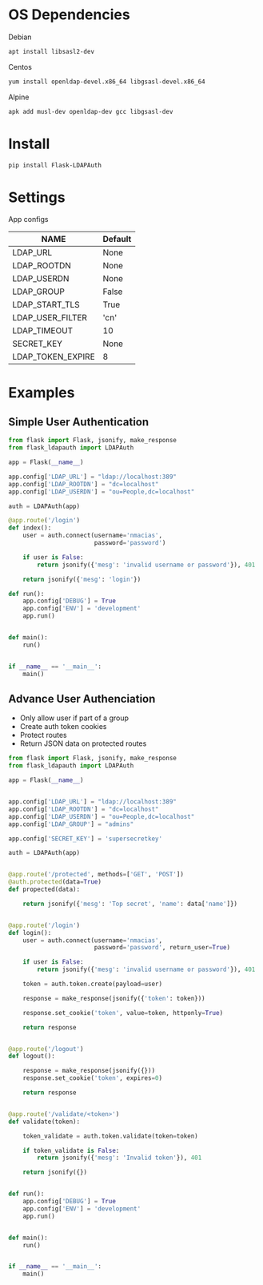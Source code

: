 # OS Dependencies

Debian

```bash
apt install libsasl2-dev
```

Centos

```bash
yum install openldap-devel.x86_64 libgsasl-devel.x86_64
```

Alpine

```bash
apk add musl-dev openldap-dev gcc libgsasl-dev
```

# Install

```bash
pip install Flask-LDAPAuth
```

# Settings

App configs

| NAME              | Default |
| ----------------- | ------- |
| LDAP_URL          | None    |
| LDAP_ROOTDN       | None    |
| LDAP_USERDN       | None    |
| LDAP_GROUP        | False   |
| LDAP_START_TLS    | True    |
| LDAP_USER_FILTER  | 'cn'    |
| LDAP_TIMEOUT      | 10      |
| SECRET_KEY        | None    |
| LDAP_TOKEN_EXPIRE | 8       |

# Examples

## Simple User Authentication

```python
from flask import Flask, jsonify, make_response
from flask_ldapauth import LDAPAuth

app = Flask(__name__)

app.config['LDAP_URL'] = "ldap://localhost:389"
app.config['LDAP_ROOTDN'] = "dc=localhost"
app.config['LDAP_USERDN'] = "ou=People,dc=localhost"

auth = LDAPAuth(app)

@app.route('/login')
def index():
    user = auth.connect(username='nmacias',
                        password='password')

    if user is False:
        return jsonify({'mesg': 'invalid username or password'}), 401

    return jsonify({'mesg': 'login'})

def run():
    app.config['DEBUG'] = True
    app.config['ENV'] = 'development'
    app.run()


def main():
    run()


if __name__ == '__main__':
    main()
```

## Advance User Authenciation

- Only allow user if part of a group
- Create auth token cookies
- Protect routes
- Return JSON data on protected routes

```python
from flask import Flask, jsonify, make_response
from flask_ldapauth import LDAPAuth

app = Flask(__name__)


app.config['LDAP_URL'] = "ldap://localhost:389"
app.config['LDAP_ROOTDN'] = "dc=localhost"
app.config['LDAP_USERDN'] = "ou=People,dc=localhost"
app.config['LDAP_GROUP'] = "admins"

app.config['SECRET_KEY'] = 'supersecretkey'

auth = LDAPAuth(app)


@app.route('/protected', methods=['GET', 'POST'])
@auth.protected(data=True)
def propected(data):

    return jsonify({'mesg': 'Top secret', 'name': data['name']})


@app.route('/login')
def login():
    user = auth.connect(username='nmacias',
                        password='password', return_user=True)

    if user is False:
        return jsonify({'mesg': 'invalid username or password'}), 401

    token = auth.token.create(payload=user)

    response = make_response(jsonify({'token': token}))

    response.set_cookie('token', value=token, httponly=True)

    return response


@app.route('/logout')
def logout():

    response = make_response(jsonify({}))
    response.set_cookie('token', expires=0)

    return response


@app.route('/validate/<token>')
def validate(token):

    token_validate = auth.token.validate(token=token)

    if token_validate is False:
        return jsonify({'mesg': 'Invalid token'}), 401

    return jsonify({})


def run():
    app.config['DEBUG'] = True
    app.config['ENV'] = 'development'
    app.run()


def main():
    run()


if __name__ == '__main__':
    main()

```
